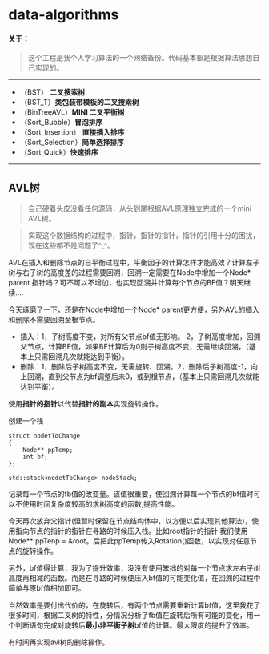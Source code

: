 # data-algorithms

#### 关于： ####

> 这个工程是我个人学习算法的一个网络备份。代码基本都是根据算法思想自己实现的。

---
*  （BST）  **二叉搜索树**
*  （BST_T）**类包装带模板的二叉搜索树**
*  （BinTreeAVL）**MINI 二叉平衡树**
*  （Sort_Bubble）**冒泡排序**
*  （Sort_Insertion） **直接插入排序**
*  （Sort_Selection）**简单选择排序**
*  （Sort_Quick）**快速排序**

---
## AVL树 ##

>自己硬着头皮没看任何源码，从头到尾根据AVL原理独立完成的一个mini AVL树。

>实现这个数据结构的过程中，指针，指针的指针，指针的引用十分的困扰，现在这些都不是问题了^_^。

AVL在插入和删除节点的自平衡过程中，平衡因子的计算怎样才能高效？计算左子树与右子树的高度差的过程需要回溯，回溯一定需要在Node中增加一个Node* parent 指针吗？可不可以不增加，也实现回溯并计算每个节点的BF值？明天继续....

今天琢磨了一下，还是在Node中增加一个Node* parent更方便，另外AVL的插入和删除不需要回溯至根节点。

* 插入：1，子树高度不变，对所有父节点bf值无影响。
2，子树高度增加，回溯父节点，计算BF值，如果BF计算后为0则子树高度不变，无需继续回溯，（基本上只需回溯几次就能达到平衡）。
* 删除：1，删除后子树高度不变，无需旋转、回溯。2，删除后子树高度-1，向上回溯，直到父节点为bf调整后未0，或到根节点，（基本上只需回溯几次就能达到平衡）。

使用**指针的指针**以代替**指针的副本**实现旋转操作。

创建一个栈

	struct nodetToChange
	{
		Node** ppTemp;
		int bf;
	};

	std::stack<nodetToChange> nodeStack;

记录每一个节点的fb值的改变量。该值很重要，使回溯计算每一个节点的bf值时可以不使用时间复杂度较高的求树高度的函数,提高性能。

今天再次放弃父指针(但暂时保留在节点结构体中，以方便以后实现其他算法)，使用指向节点的指针的指针在寻路的时候压入栈。比如root指针的指针 我们使用Node** ppTenp = &root。后把此ppTemp传入Rotation()函数，以实现对任意节点的旋转操作。

另外，bf值得计算，我为了提升效率，没没有使用笨拙的对每一个节点求左右子树高度再相减的函数。而是在寻路的时候便压入bf值的可能变化值，在回溯的过程中简单与原bf值相加即可。

当然效率是要付出代价的，在旋转后，有两个节点需要重新计算bf值，这里我花了很多时间，根据二叉树的特性，分情况分析了fb值在旋转后所有可能的变化，用一个判断语句完成对旋转后**最小非平衡子树**bf值的计算。最大限度的提升了效率。

有时间再实现avl树的删除操作。
